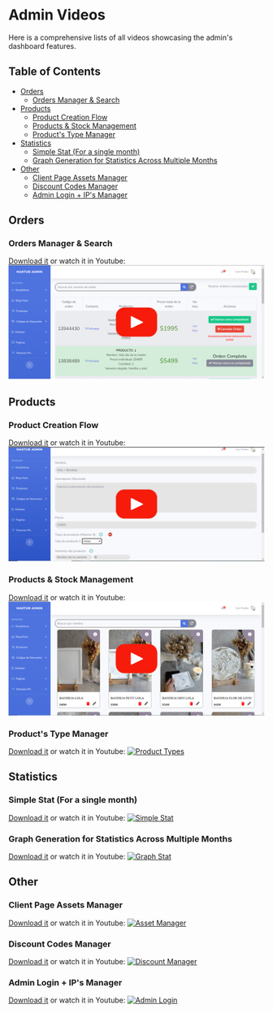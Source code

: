 # Admin Videos
Here is a comprehensive lists of all videos showcasing the admin's dashboard features.
## Table of Contents
- [Orders](#orders)
    - [Orders Manager & Search](#orders-manager--search)
- [Products](#products)
    - [Product Creation Flow](#product-creation-flow)
    - [Products & Stock Management](#products--stock-management)
    - [Product's Type Manager](#products-type-manager)
- [Statistics](#statistics)
    - [Simple Stat (For a single month)](#simple-stat-for-a-single-month)
    - [Graph Generation for Statistics Across Multiple Months](#graph-generation-for-statistics-across-multiple-months)
- [Other](#other)
    - [Client Page Assets Manager](#client-page-assets-manager)
    - [Discount Codes Manager](#discount-codes-manager)
    - [Admin Login + IP's Manager](#admin-login--ips-manager)
## Orders
### Orders Manager & Search
[Download it](Admin/Files/Orders/Order%20Manager%20%26%20Search.mp4) or watch it in Youtube:  
[![Admin Order Manager](../Thumbnails/Video%204%20-%20Order%20Manager.png)](https://youtu.be/SoI5PCMuKNI)
## Products
### Product Creation Flow
[Download it](Admin/Files/Products/Product%20Creation.mp4) or watch it in Youtube:
[![Product Creation](../Thumbnails/Video%207%20-%20Product%20Creation.png)](https://youtu.be/I6ysZ-1Uwp8)
### Products & Stock Management
[Download it](Admin/Files/Products/Product%20Manager%20%26%20Search.mp4) or watch it in Youtube:
[![Products Manager](../Thumbnails/Video%208%20-%20Product%20Manager.png)](https://youtu.be/fEDbxVs_wXM)
### Product's Type Manager
[Download it](Admin/Files/Products/Product%27s%20Types%20Manager.mp4) or watch it in Youtube:
[![Product Types](../Thumbnails/Video%209%20-%20Product%Types.png)](https://youtu.be/B7Ikh1tPP7g)
## Statistics
### Simple Stat (For a single month)
[Download it](Admin/Files/Stats/Singe%20Month%20Stat.mp4) or watch it in Youtube:
[![Simple Stat](../Thumbnails/Video%2010%20-%20Simple%Stat.png)](https://youtu.be/hwT7lLWh-2A)
### Graph Generation for Statistics Across Multiple Months
[Download it](Admin/Files/Stats/Graph%20Generation%20for%20Statistics%20Across%20Multiple%20Months.mp4) or watch it in Youtube:
[![Graph Stat](../Thumbnails/Video%2011%20-%Graph%Stat.png)](https://youtu.be/SoI5PCMuKNI)
## Other
### Client Page Assets Manager
[Download it](Admin/Files/Asset%20Manager.mp4) or watch it in Youtube:
[![Asset Manager](../Thumbnails/Video%203%20-%Asset%Manager.png)](https://youtu.be/uCMrwZqKlBU)
### Discount Codes Manager
[Download it](Admin/Files/Discount%20Codes%20Manager.mp4) or watch it in Youtube:
[![Discount Manager](../Thumbnails/Video%205%20-%Discount%Manager.png)](https://youtu.be/VeVHC7D_a9Q)
### Admin Login + IP's Manager
[Download it](Admin/Files/Admin%20Login%20%2B%20IP%27s%20Manager.mp4) or watch it in Youtube:
[![Admin Login](../Thumbnails/Video%206%20-%Admin%Login.png)](https://youtu.be/ys5cFIo-mnw)
